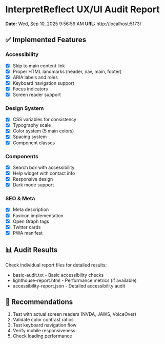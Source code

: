 # InterpretReflect UX/UI Audit Report

**Date:** Wed, Sep 10, 2025 9:56:59 AM
**URL:** http://localhost:5173/

## ✅ Implemented Features

### Accessibility

- [x] Skip to main content link
- [x] Proper HTML landmarks (header, nav, main, footer)
- [x] ARIA labels and roles
- [x] Keyboard navigation support
- [x] Focus indicators
- [x] Screen reader support

### Design System

- [x] CSS variables for consistency
- [x] Typography scale
- [x] Color system (5 main colors)
- [x] Spacing system
- [x] Component classes

### Components

- [x] Search box with accessibility
- [x] Help widget with contact info
- [x] Responsive design
- [x] Dark mode support

### SEO & Meta

- [x] Meta description
- [x] Favicon implementation
- [x] Open Graph tags
- [x] Twitter cards
- [x] PWA manifest

## 📊 Audit Results

Check individual report files for detailed results:

- basic-audit.txt - Basic accessibility checks
- lighthouse-report.html - Performance metrics (if available)
- accessibility-report.json - Detailed accessibility audit

## 🎯 Recommendations

1. Test with actual screen readers (NVDA, JAWS, VoiceOver)
2. Validate color contrast ratios
3. Test keyboard navigation flow
4. Verify mobile responsiveness
5. Check loading performance
